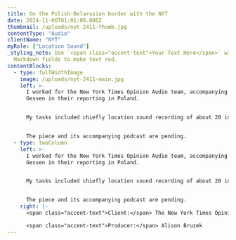 ```yaml
---
title: On the Polish-Belarusian border with the NYT
date: 2024-11-06T01:01:00.000Z
thumbnail: /uploads/nyt-2411-thumb.jpg
contentType: "Audio"
clientName: "NYT"
myRole: ["Location Sound"]
_styling_note: Use `<span class="accent-text">Your Text Here</span>` within
  Markdown fields to make text red.
contentBlocks:
  - type: fullWidthImage
    image: /uploads/nyt-2411-main.jpg
    left: >-
      I worked for the New York Times Opinion Audio team, accompanying Masha
      Gessen in their reporting in Poland.


      My tasks included chiefly location sound recording of about 20 interviews and ambience, as well as local fixing, driving and translating.


      The piece and its accompanying podcast are pending.
  - type: twoColumn
    left: >-
      I worked for the New York Times Opinion Audio team, accompanying Masha
      Gessen in their reporting in Poland.


      My tasks included chiefly location sound recording of about 20 interviews, as well as local fixing, driving and translating.


      The piece and its accompanying podcast are pending.
    right: |-
      <span class="accent-text">Client:</span> The New York Times Opinion Audio

      <span class="accent-text">Producer:</span> Alison Bruzek
---
```


